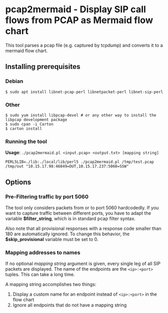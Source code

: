 # pcap2mermaid - Display SIP call flows from PCAP as Mermaid flow chart

This tool parses a pcap file (e.g. captured by tcpdump) and converts it to
a mermaid flow chart.

## Installing prerequisites

### Debian

```
$ sudo apt install libnet-pcap-perl libnetpacket-perl libnet-sip-perl
```

### Other

```
$ sudo yum install libpcap-devel # or any other way to install the libpcap development package
$ sudo cpan -i Carton
$ carton install
```

### Running the tool

__Usage__: `./pcap2mermaid.pl <input.pcap> <output.txt> [mapping string]`

```
PERL5LIB=./lib:./local/lib/perl5 ./pcap2mermaid.pl /tmp/test.pcap /tmp/out "10.15.17.98:46849=DUT,10.15.17.237:5060=SSW"
```

## Options

### Pre-Filtering traffic by port 5060

The tool only considers packets from or to port 5060 hardcodedly. If you want to capture traffic between different ports,
you have to adapt the variable **$filter_string**, which is in standard pcap filter syntax.

Also note that all provisional responses with a response code smaller than 180 are automatically ignored. To change this
behavior, the **$skip_provisional** variable must be set to 0.

### Mapping addresses to names

If no optional _mapping string_ argument is given, every single leg of all SIP packets are displayed. The name of the
endpoints are the `<ip>:<port>` tuples. This can take a long time.

A mapping string accomplishes two things:

1. Display a custom name for an endpoint instead of `<ip>:<port>` in the flow chart
2. Ignore all endpoints that do not have a mapping string
